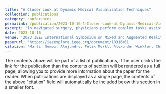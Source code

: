```yaml
---
title: "A Closer Look at Dynamic Medical Visualization Techniques"
collection: publications
category: conferences
permalink: /publication/2023-10-16-A-Closer-Look-at-Dynamic-Medical-Visualization-Techniques
excerpt: 'In navigated surgery, physicians perform complex tasks assisted by virtual representations of anatomical structures and surgical tools. Integrating Augmented Reality (AR) in these scenarios enriches the information presented to the surgeon through a range of visualization techniques. Their selection is a crucial task as they represent the primary interface between the system and the surgeon. In this work, we present a novel approach to conveying augmented content using dynamic visualization techniques, allowing users to gather depth and shape information from both pictorial and kinetic cues.'
date: 2023-10-16
venue: '2023 IEEE International Symposium on Mixed and Augmented Reality (ISMAR)'
paperurl: 'https://ieeexplore.ieee.org/document/10316461'
citation: 'Martin-Gomez, Alejandro, Felix Merkl, Alexander Winkler, Christian Heiliger, Ulrich Eck, Konrad Karcz, and Nassir Navab. (2023). &quot;A Closer Look at Dynamic Medical Visualization Techniques.&quot; <i>2023 IEEE International Symposium on Mixed and Augmented Reality (ISMAR)</i>. pp. 99-108.'
---
```


The contents above will be part of a list of publications, if the user clicks the link for the publication than the contents of section will be rendered as a full page, allowing you to provide more information about the paper for the reader. When publications are displayed as a single page, the contents of the above "citation" field will automatically be included below this section in a smaller font.
